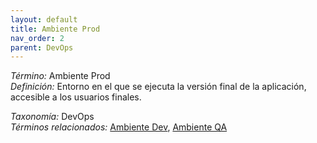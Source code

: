 ```yaml
---
layout: default
title: Ambiente Prod
nav_order: 2
parent: DevOps
---
```


*Término:* Ambiente Prod  
*Definición:* Entorno en el que se ejecuta la versión final de la aplicación, accesible a los usuarios finales.

*Taxonomía:* DevOps  
*Términos relacionados:* [Ambiente Dev](https://maleniski.github.io/diccionario-angl-tec-mx/docs/alfabeticamente/A/ambiente-dev/), [Ambiente QA](https://maleniski.github.io/diccionario-angl-tec-mx/docs/alfabeticamente/A/ambiente-qa/)
